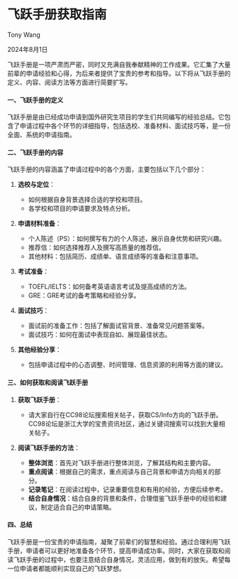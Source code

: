 # 飞跃手册获取指南

Tony Wang

2024年8月1日

飞跃手册是一项严肃而严密，同时又充满自我奉献精神的工作成果。它汇集了大量前辈的申请经验和心得，为后来者提供了宝贵的参考和指导。以下将从飞跃手册的定义、内容、阅读方法等方面进行简要扩写。

#### 一、飞跃手册的定义

飞跃手册是由已经成功申请到国外研究生项目的学生们共同编写的经验总结。它包含了申请过程中各个环节的详细指导，包括选校、准备材料、面试技巧等，是一份全面、系统的申请指南。

#### 二、飞跃手册的内容

飞跃手册的内容涵盖了申请过程中的各个方面，主要包括以下几个部分：

1. **选校与定位**：
   - 如何根据自身背景选择合适的学校和项目。
   - 各学校和项目的申请要求及特点分析。

2. **申请材料准备**：
   - 个人陈述（PS）：如何撰写有力的个人陈述，展示自身优势和研究兴趣。
   - 推荐信：如何选择推荐人及撰写高质量的推荐信。
   - 其他材料：包括简历、成绩单、语言成绩等的准备和注意事项。

3. **考试准备**：
   - TOEFL/IELTS：如何备考英语语言考试及提高成绩的方法。
   - GRE：GRE考试的备考策略和经验分享。

4. **面试技巧**：
   - 面试前的准备工作：包括了解面试官背景、准备常见问题答案等。
   - 面试技巧：如何在面试中表现自如、展现最佳状态。

5. **其他经验分享**：
   - 包括申请过程中的心态调整、时间管理、信息资源的利用等方面的建议。

#### 三、如何获取和阅读飞跃手册

1. **获取飞跃手册**：
   - 请大家自行在CC98论坛搜索相关帖子，获取CS/Info方向的飞跃手册。CC98论坛是浙江大学的宝贵资讯社区，通过关键词搜索可以找到大量相关帖子。

2. **阅读飞跃手册的方法**：
   - **整体浏览**：首先对飞跃手册进行整体浏览，了解其结构和主要内容。
   - **重点阅读**：根据自己的需求，重点阅读与自己背景和申请方向相关的部分。
   - **记录笔记**：在阅读过程中，记录重要信息和有用的经验，方便后续参考。
   - **结合自身情况**：结合自身的背景和条件，合理借鉴飞跃手册中的经验和建议，制定适合自己的申请策略。

#### 四、总结

飞跃手册是一份宝贵的申请指南，凝聚了前辈们的智慧和经验。通过合理利用飞跃手册，申请者可以更好地准备各个环节，提高申请成功率。同时，大家在获取和阅读飞跃手册的过程中，也要注意结合自身情况，灵活应用，做到有的放矢。希望每一位申请者都能顺利实现自己的飞跃梦想。